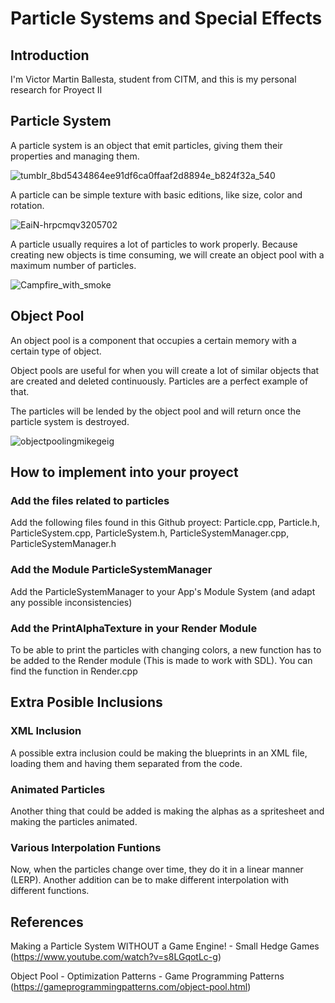 # Particle Systems and Special Effects

## Introduction
I'm Victor Martin Ballesta, student from CITM, and this is my personal research for Proyect II

## Particle System
A particle system is an object that emit particles, giving them their properties and managing them.

![tumblr_8bd5434864ee91df6ca0ffaaf2d8894e_b824f32a_540](https://user-images.githubusercontent.com/99729766/233849339-0a7d91b8-c64f-44dc-8abc-cb0b5a83cfe6.gif)

A particle can be simple texture with basic editions, like size, color and rotation.

![EaiN-hrpcmqv3205702](https://user-images.githubusercontent.com/99729766/233849351-d2531f94-f9b5-428d-8bc8-76f6547dc899.gif)

A particle usually requires a lot of particles to work properly. Because creating new objects is time consuming, we will create an object pool with a maximum number of particles.

![Campfire_with_smoke](https://user-images.githubusercontent.com/99729766/233849346-7c565629-48d3-4ed4-b736-ad3ded34ad38.gif)

## Object Pool
An object pool is a component that occupies a certain memory with a certain type of object. 

Object pools are useful for when you will create a lot of similar objects that are created and deleted continuously. Particles are a perfect example of that. 

The particles will be lended by the object pool and will return once the particle system is destroyed. 

![objectpoolingmikegeig](https://user-images.githubusercontent.com/99729766/233849637-2d725bbc-3761-40ae-a731-dfa42320f26c.png)


## How to implement into your proyect

### Add the files related to particles
Add the following files found in this Github proyect: Particle.cpp, Particle.h, ParticleSystem.cpp, ParticleSystem.h, ParticleSystemManager.cpp, ParticleSystemManager.h

### Add the Module ParticleSystemManager
Add the ParticleSystemManager to your App's Module System (and adapt any possible inconsistencies)

### Add the PrintAlphaTexture in your Render Module
To be able to print the particles with changing colors, a new function has to be added to the Render module (This is made to work with SDL). You can find the function in Render.cpp


## Extra Posible Inclusions

### XML Inclusion
A possible extra inclusion could be making the blueprints in an XML file, loading them and having them separated from the code.

### Animated Particles
Another thing that could be added is making the alphas as a spritesheet and making the particles animated.

### Various Interpolation Funtions
Now, when the particles change over time, they do it in a linear manner (LERP). Another addition can be to make different interpolation with different functions.

## References

Making a Particle System WITHOUT a Game Engine! - Small Hedge Games (https://www.youtube.com/watch?v=s8LGqotLc-g)

Object Pool - Optimization Patterns - Game Programming Patterns (https://gameprogrammingpatterns.com/object-pool.html)
